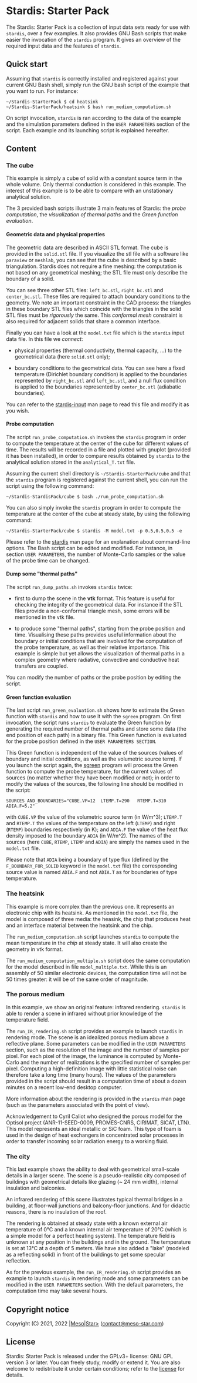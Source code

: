 # Stardis: Starter Pack

The Stardis: Starter Pack is a collection of input data sets ready for use with
`stardis`, over a few examples. It also provides GNU Bash scripts that make easier
the invocation of the `stardis` program. It gives an overview of the required
input data and the features of `stardis`.

## Quick start

Assuming that `stardis` is correctly installed and registered against your
current GNU Bash shell, simply run the GNU bash script of the example that you
want to run. For instance:

    ~/Stardis-StarterPack $ cd heatsink
    ~/Stardis-StarterPack/heatsink $ bash run_medium_computation.sh

On script invocation, `stardis` is ran according to the data of the example and
the simulation parameters defined in the `USER PARAMETERS` section of the
script. Each example and its launching script is explained hereafter.

## Content

### The cube

This example is simply a cube of solid with a constant source term in the whole
volume. Only thermal conduction is considered in this example. The interest of
this example is to be able to compare with an unstationary analytical solution.

The 3 provided bash scripts illustrate 3 main features of Stardis: the *probe
computation*, the *visualization of thermal paths* and the *Green function
evaluation*.

#### Geometric data and physical properties

The geometric data are described in ASCII STL format. The cube is provided in
the `solid.stl` file. If you visualize the stl file with a software like
`paraview` or `meshlab`, you can see that the cube is described by a basic
triangulation. Stardis does not require a fine meshing: the computation is not
based on any geometrical meshing; the STL file must only describe the boundary
of a solid.

You can see three other STL files: `left_bc.stl`, `right_bc.stl` and
`center_bc.stl`. These files are required to attach boundary conditions to
the geometry. We note an important constraint in the CAD process: the triangles
in these boundary STL files which coincide with the triangles in the solid STL
files must be *rigorously* the same. This *conformal mesh* constraint is also
required for adjacent solids that share a common interface.

Finally you can have a look at the `model.txt` file which is the `stardis` input
data file. In this file we *connect*:

- physical properties (thermal conductivity, thermal capacity, ...) to the
  geometrical data (here `solid.stl` only);

- boundary conditions to the geometrical data. You can see here a fixed
  temperature (Dirichlet boundary condition) is applied to the boundaries
  represented by `right_bc.stl` and `left_bc.stl`, and a null flux condition is
  applied to the boundaries represented by `center_bc.stl` (adiabatic boundaries).

You can refer to the
[stardis-input](https://www.meso-star.com/projects/stardis/man/man5/stardis-input.5.html)
man page to read this file and modify it as you wish.

#### Probe computation

The script `run_probe_computation.sh` invokes the `stardis` program in order to
compute the temperature at the center of the cube for different values of time.
The results will be recorded in a file and plotted with gnuplot (provided it has
been installed), in order to compare results obtained by `stardis` to the
analytical solution stored in the `analytical_T.txt` file.

Assuming the current shell directory is `~/Stardis-StarterPack/cube` and that
the `stardis` program is registered against the current shell, you can run the
script using the following command:

    ~/Stardis-StardisPack/cube $ bash ./run_probe_computation.sh

You can also simply invoke the `stardis` program in order to compute the
temperature at the center of the cube at steady state, by using the following
command:

    ~/Stardis-StarterPack/cube $ stardis -M model.txt -p 0.5,0.5,0.5 -e

Please refer to the
[stardis](https://www.meso-star.com/projects/stardis/man/man1/stardis.1.html)
man page for an explanation about command-line options. The Bash script can be
edited and modified. For instance, in section `USER PARAMETERS`, the number of
Monte-Carlo samples or the value of the probe time can be changed.

#### Dump some "thermal paths"

The script `run_dump_paths.sh` invokes `stardis` twice:

- first to dump the scene in the **vtk** format. This feature is useful for
  checking the integrity of the geometrical data. For instance if the STL files
  provide a non-conformal triangle mesh, some errors will be mentioned in the
  vtk file.

- to produce some "thermal paths", starting from the probe position and time.
  Visualising these paths provides useful information about the boundary or
  initial conditions that are involved for the computation of the probe
  temperature, as well as their relative importance. This example is simple but
  yet allows the visualization of thermal paths in a complex geometry where
  radiative, convective and conductive heat transfers are coupled.

You can modify the number of paths or the probe position by editing the script.

#### Green function evaluation

The last script `run_green_evaluation.sh` shows how to estimate the Green
function with `stardis` and how to use it with the `sgreen` program. On first
invocation, the script runs `stardis` to evaluate the Green function by
generating the required number of thermal paths and store some data (the end
position of each path) in a binary file. This Green function is evaluated
for the probe position defined in the `USER PARAMETERS SECTION`.

This Green function is independent of the value of the sources (values of
boundary and initial conditions, as well as the volumetric source term). If you
launch the script again, the
[sgreen](https://www.meso-star.com/projects/stardis/man/man1/sgreen.1.html)
program will process the Green function to compute the probe temperature, for
the current values of sources (no matter whether they have been modified or
not); in order to modify the values of the sources, the following line should
be modified in the script:

    SOURCES_AND_BOUNDARIES="CUBE.VP=12  LTEMP.T=290   RTEMP.T=310   ADIA.F=5.2"

with `CUBE.VP` the value of the volumetric source term (in W/m^3); `LTEMP.T`
and `RTEMP.T` the values of the temperature on the left (`LTEMP`) and right
(`RTEMP`) boundaries respectively (in K); and `ADIA.F` the value of the heat flux
density imposed to the boundary `ADIA` (in W/m^2). The names of the sources (here
`CUBE`, `RTEMP`, `LTEMP` and `ADIA`) are simply the names used in the `model.txt`
file.

Please note that `ADIA` being a boundary of type flux (defined by the
`F_BOUNDARY_FOR_SOLID` keyword in the `model.txt` file) the corresponding source
value is named `ADIA.F` and not `ADIA.T` as for boundaries of type temperature.

### The heatsink

This example is more complex than the previous one. It represents an electronic
chip with its heatsink. As mentioned in the `model.txt` file, the model is
composed of three media: the heasink, the chip that produces heat and an
interface material between the heatsink and the chip.

The `run_medium_computation.sh` script launches `stardis` to compute the mean
temperature in the *chip* at steady state. It will also create the geometry in
vtk format.

The `run_medium_computation_multiple.sh` script does the same computation for
the model described in file `model_multiple.txt`. While this is an assembly of
50 similar electronic devices, the computation time will not be 50 times
greater: it will be of the same order of magnitude.

### The porous medium

In this example, we show an original feature: infrared rendering. `stardis` is
able to render a scene in infrared without prior knowledge of the temperature
field.

The `run_IR_rendering.sh` script provides an example to launch `stardis` in
rendering mode. The scene is an idealized porous medium above a reflective
plane. Some parameters can be modified in the `USER PARAMETERS` section, such as
the resolution of the image and the number of samples per pixel. For each pixel
of the image, the luminance is computed by Monte-Carlo and the number of
realizations is the specified number of samples per pixel. Computing a
high-definition image with little statistical noise can therefore take a long
time (many hours). The values of the parameters provided in the script
should result in a computation time of about a dozen minutes on a recent
low-end desktop computer.

More information about the rendering is provided in the `stardis` man page (such
as the parameters associated with the point of view).

Acknowledgement to Cyril Caliot who designed the porous model for the Optisol
project (ANR-11-SEED-0009, PROMES-CNRS, CIRIMAT, SICAT, LTN). This model
represents an ideal metallic or SiC foam. This type of foam is used in the
design of heat exchangers in concentrated solar processes in order to transfer
incoming solar radiation energy to a working fluid.

### The city

This last example shows the ability to deal with geometrical small-scale details
in a larger scene. The scene is a pseudo-realistic city composed of buildings
with geometrical details like glazing (~ 24 mm width), internal insulation and
balconies.

An infrared rendering of this scene illustrates typical thermal bridges in
a building, at floor-wall junctions and balcony-floor junctions. And for
didactic reasons, there is no insulation of the roof.

The rendering is obtained at steady state with a known external air temperature
of 0°C and a known internal air temperature of 20°C (which is a simple model for
a perfect heating system). The temperature field is unknown at any position in
the buildings and in the ground. The temperature is set at 13°C at a depth of
5 meters. We have also added a "lake" (modeled as a reflecting solid) in front
of the buildings to get some specular reflection.

As for the previous example, the `run_IR_rendering.sh` script provides an
example to launch `stardis` in rendering mode and some parameters can be
modified in the `USER PARAMETERS` section. With the default parameters, the
computation time may take several hours.

## Copyright notice

Copyright (C) 2021, 2022 [|Meso|Star>](http://www.meso-star.com) (contact@meso-star.com)

## License

Stardis: Starter Pack is released under the GPLv3+ license: GNU GPL version 3
or later. You can freely study, modify or extend it. You are also welcome to
redistribute it under certain conditions; refer to the
[license](https://www.gnu.org/licenses/gpl.html) for details.
